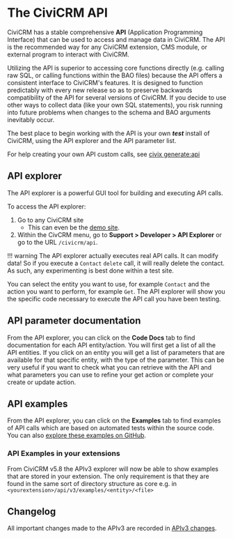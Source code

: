 # The CiviCRM API

CiviCRM has a stable comprehensive **API** (Application Programming
Interface) that can be used to access and manage data in CiviCRM. The
API is the recommended way for any CiviCRM extension, CMS module, or
external program to interact with CiviCRM.

Utilizing the API is superior to accessing core functions directly (e.g.
calling raw SQL, or calling functions within the BAO files)
because the API offers a consistent interface to CiviCRM's features. It is
designed to function predictably with every new release so as to preserve
backwards compatibility of the API for several versions of CiviCRM. If
you decide to use other ways to collect data (like your own SQL statements),
you risk running into future problems when changes to the schema and
BAO arguments inevitably occur.

The best place to begin working with the API is your own ***test*** install of
CiviCRM, using the API explorer and the API parameter list.

For help creating your own API custom calls, see [civix generate:api](/extensions/civix.md#generate-api)

## API explorer

The API explorer is a powerful GUI tool for building and executing API calls.

To access the API explorer:

1. Go to any CiviCRM site
    * This can even be the [demo site](http://dmaster.demo.civicrm.org/).
1. Within the CivCRM menu, go to **Support > Developer > API Explorer** or go to the URL `/civicrm/api`.

!!! warning
    The API explorer actually executes real API calls. It can modify data! So if you execute a `Contact` `delete` call, it will really delete the contact. As such, any experimenting is best done within a test site.

You can select the entity you want to
use, for example `Contact` and the action you want to perform, for
example `Get`. The API explorer
will show you the specific code necessary to execute the API call you
have been testing.

## API parameter documentation

From the API explorer, you can click on the **Code Docs** tab to find documentation for each API entity/action. You will first get a list of all the API entities. If you click on an entity you will get a list of parameters that are available for that specific entity, with the type of the parameter. This can be very useful if you want to check what you can retrieve with the API and what parameters you can use to refine your get
action or complete your create or update action.

## API examples

From the API explorer, you can click on the **Examples** tab to find examples of API calls which are based on automated tests within the source code. You can also [explore these examples on GitHub](https://github.com/civicrm/civicrm-core/tree/master/api/v3/examples).

### API Examples in your extensions

From CiviCRM v5.8 the APIv3 explorer will now be able to show examples that are stored in your extension. The only requirement is that they are found in the same sort of directory structure as core e.g. in `<yourextension>/api/v3/examples/<entity>/<file>`

## Changelog

All important changes made to the APIv3 are recorded in [APIv3 changes](/api/v3/changes.md).
